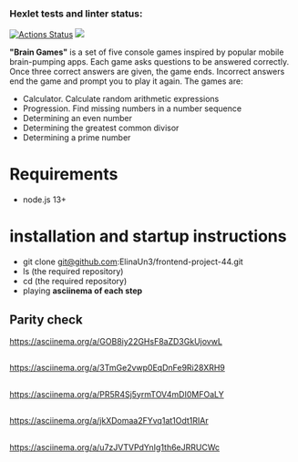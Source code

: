 ### Hexlet tests and linter status:
[![Actions Status](https://github.com/ElinaUn3/frontend-project-44/actions/workflows/hexlet-check.yml/badge.svg)](https://github.com/ElinaUn3/frontend-project-44/actions)
<a href="https://codeclimate.com/github/ElinaUn3/frontend-project-44/maintainability"><img src="https://api.codeclimate.com/v1/badges/fcc337da6db80a233e7a/maintainability" /></a>

**"Brain Games"** is a set of five console games inspired by popular mobile brain-pumping apps. Each game asks questions to be answered correctly. Once three correct answers are given, the game ends. Incorrect answers end the game and prompt you to play it again. 
The games are: 
- Calculator. Calculate random arithmetic expressions
- Progression. Find missing numbers in a number sequence
- Determining an even number
- Determining the greatest common divisor
- Determining a prime number
# **Requirements**
- node.js 13+
# **installation and startup instructions**
- git clone git@github.com:ElinaUn3/frontend-project-44.git
- ls (the required repository)
- cd (the required repository)
- playing
**asciinema of each step**
## Parity check
https://asciinema.org/a/GOB8iy22GHsF8aZD3GkUjovwL
##
https://asciinema.org/a/3TmGe2vwp0EqDnFe9Ri28XRH9
##
https://asciinema.org/a/PR5R4Sj5yrmTOV4mDI0MFOaLY
##
https://asciinema.org/a/jkXDomaa2FYvq1at1Odt1RIAr
##
https://asciinema.org/a/u7zJVTVPdYnIg1th6eJRRUCWc

